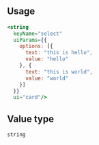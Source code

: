 ## Usage

```jsx
<string
  keyName="select"
  uiParams={{
    options: [{
      text: "this is hello",
      value: "hello"
    }, {
      text: "this is world",
      value: "world"
    }]
  }}
  ui="card"/>
```

<!-- STORY -->

## Value type

```js
string
```